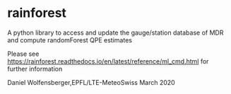 # rainforest

A python library to access and update the gauge/station database of MDR and compute randomForest QPE estimates

Please see https://rainforest.readthedocs.io/en/latest/reference/ml_cmd.html  for further information

Daniel Wolfensberger,EPFL/LTE-MeteoSwiss
March 2020

